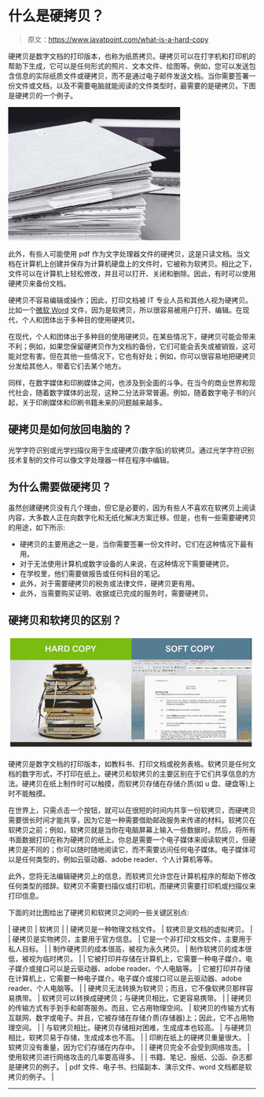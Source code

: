 # 什么是硬拷贝？

> 原文：<https://www.javatpoint.com/what-is-a-hard-copy>

硬拷贝是数字文档的打印版本，也称为纸质拷贝。硬拷贝可以在打字机和打印机的帮助下生成，它可以是任何形式的照片、文本文件、绘图等。例如，您可以发送包含信息的实际纸质文件或硬拷贝，而不是通过电子邮件发送文档。当你需要签署一份文件或文档，以及不需要电脑就能阅读的文件类型时，最需要的是硬拷贝。下图是硬拷贝的一个例子。

![What is a Hard Copy](img/754892f2e18c71a523abb252ccce558e.png)

此外，有些人可能使用 pdf 作为文字处理器文件的硬拷贝，这是只读文档。当文档在计算机上创建并保存为计算机硬盘上的文件时，它被称为软拷贝。相比之下，文件可以在计算机上轻松修改，并且可以打开、关闭和删除。因此，有时可以使用硬拷贝来备份文档。

硬拷贝不容易编辑或操作；因此，打印文档被 IT 专业人员和其他人视为硬拷贝。比如一个[微软 Word](https://www.javatpoint.com/ms-word-tutorial) 文件，因为是软拷贝，所以很容易被用户打开、编辑。在现代，个人和团体出于多种目的使用硬拷贝。

在现代，个人和团体出于多种目的使用硬拷贝。在某些情况下，硬拷贝可能会带来不利；例如，如果您保留硬拷贝作为文档的备份，它们可能会丢失或被销毁，这可能对您有害。但在其他一些情况下，它也有好处；例如，你可以很容易地把硬拷贝分发给其他人，带着它们去某个地方。

同样，在数字媒体和印刷媒体之间，也涉及到全面的斗争。在当今的商业世界和现代社会，随着数字媒体的出现，这种二分法非常普遍。例如，随着数字电子书的兴起，关于印刷媒体和印刷书籍未来的问题越来越多。

## 硬拷贝是如何放回电脑的？

光学字符识别或光学扫描仪用于生成硬拷贝(数字版)的软拷贝。通过光学字符识别技术复制的文件可以像文字处理器一样在程序中编辑。

## 为什么需要做硬拷贝？

虽然创建硬拷贝没有几个理由，但它是必要的，因为有些人不喜欢在软拷贝上阅读内容，大多数人正在向数字化和无纸化解决方案迁移。但是，也有一些需要硬拷贝的用途，如下所示:

*   硬拷贝的主要用途之一是，当你需要签署一份文件时，它们在这种情况下最有用。
*   对于无法使用计算机或数字设备的人来说，在这种情况下需要硬拷贝。
*   在学校里，他们需要做报告或任何科目的笔记。
*   此外，对于需要硬拷贝的税务或法律文件，硬拷贝更有用。
*   此外，当需要购买证明、收据或已完成的服务时，需要硬拷贝。

## 硬拷贝和软拷贝的区别？

![What is a Hard Copy](img/b4192d83a4858e85e67e62aa597f1a4c.png)

硬拷贝是数字文档的打印版本，如教科书、打印文档或税务表格。软拷贝是任何文档的数字形式，不打印在纸上。硬拷贝和软拷贝的主要区别在于它们共享信息的方法。硬拷贝在纸上制作时可以触摸，而软拷贝存储在存储介质(如 u 盘、硬盘等)上时不能触摸。

在世界上，只需点击一个按钮，就可以在很短的时间内共享一份软拷贝，而硬拷贝需要很长时间才能共享，因为它是一种需要借助邮政服务来传递的材料。软拷贝在软拷贝之前；例如，软拷贝就是当你在电脑屏幕上输入一些数据时。然后，将所有书面数据打印在称为硬拷贝的纸上。你总是需要一个电子媒体来阅读软拷贝，但硬拷贝是不同的；你可以随时随地阅读它，而不需要访问任何电子媒体。电子媒体可以是任何类型的，例如云驱动器、adobe reader、个人计算机等等。

此外，您将无法编辑硬拷贝上的信息，而软拷贝允许您在计算机程序的帮助下修改任何类型的措辞。软拷贝不需要扫描仪或打印机，而硬拷贝需要打印机或扫描仪来打印信息。

下面的对比图给出了硬拷贝和软拷贝之间的一些关键区别点:

| 硬拷贝 | 软拷贝 |
| 硬拷贝是一种物理文档文件。 | 软拷贝是文档的虚拟拷贝。 |
| 硬拷贝是实物拷贝，主要用于官方信息。 | 它是一个非打印文档文件，主要用于私人目标。 |
| 制作硬拷贝的成本很高，被视为永久拷贝。 | 制作软拷贝的成本很低，被视为临时拷贝。 |
| 它被打印并存储在计算机上，它需要一种电子媒介。电子媒介或接口可以是云驱动器、adobe reader、个人电脑等。 | 它被打印并存储在计算机上，它需要一种电子媒介。电子媒介或接口可以是云驱动器、adobe reader、个人电脑等。 |
| 硬拷贝无法转换为软拷贝；而且，它不像软拷贝那样容易携带。 | 软拷贝可以转换成硬拷贝；与硬拷贝相比，它更容易携带。 |
| 硬拷贝的传输方式有手到手和邮寄服务。而且，它占用物理空间。 | 软拷贝的传输方式有互联网、数字或电子。并且，它被存储在存储介质(存储器)上；因此，它不占用物理空间。 |
| 与软拷贝相比，硬拷贝存储相对困难，生成成本也较高。 | 与硬拷贝相比，软拷贝易于存储，生成成本也不高。 |
| 印刷在纸上的硬拷贝重量很大。 | 软拷贝没有重量，因为它们存储在内存中。 |
| 硬拷贝完全不会受到网络攻击。 | 使用软拷贝进行网络攻击的几率要高得多。 |
| 书籍、笔记、报纸、公函、杂志都是硬拷贝的例子。 | pdf 文件、电子书、扫描副本、演示文件、word 文档都是软拷贝的例子。 |

* * *